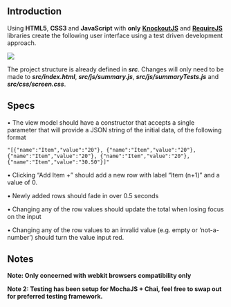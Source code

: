 ## Introduction ##
Using **HTML5**, **CSS3** and **JavaScript** with **only** **[KnockoutJS](http://knockoutjs.com/)** and **[RequireJS](http://requirejs.org/)** libraries create the following user interface using a test driven development approach.
 
![](https://raw.github.com/glister/KnockoutJSTest/master/UI.png)

The project structure is already defined in ***src***. Changes will only need to be made to ***src/index.html***, ***src/js/summary.js***, ***src/js/summaryTests.js*** and ***src/css/screen.css***. 

## Specs ##

•	The view model should have a constructor that accepts a single parameter that will provide a JSON string of the initial data, of the following format 
    
    "[{"name":"Item","value":"20"}, {"name":"Item","value":"20"}, {"name":"Item","value":"20"}, {"name":"Item","value":"20"}, {"name":"Item","value":"30.50"}]"

•	Clicking “Add Item +” should add a new row with label “Item (n+1)” and a value of 0.

•	Newly added rows should fade in over 0.5 seconds

•	Changing any of the row values should update the total when losing focus on the input

•	Changing any of the row values to an invalid value (e.g. empty or ‘not-a-number’) should turn the value input red.

## Notes ##

**Note:  Only concerned with webkit browsers compatibility only**

**Note 2: Testing has been setup for MochaJS + Chai, feel free to swap out for preferred testing framework.**
